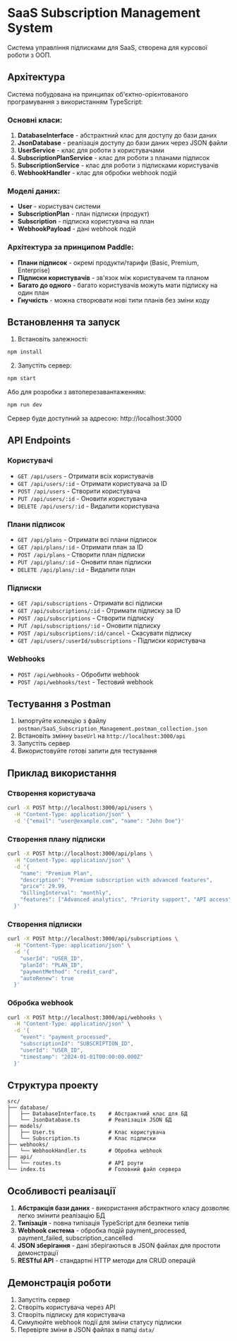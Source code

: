 # SaaS Subscription Management System

Система управління підписками для SaaS, створена для курсової роботи з ООП.

## Архітектура

Система побудована на принципах об'єктно-орієнтованого програмування з використанням TypeScript:

### Основні класи:

1. **DatabaseInterface<T>** - абстрактний клас для доступу до бази даних
2. **JsonDatabase<T>** - реалізація доступу до бази даних через JSON файли
3. **UserService** - клас для роботи з користувачами
4. **SubscriptionPlanService** - клас для роботи з планами підписок
5. **SubscriptionService** - клас для роботи з підписками користувачів
6. **WebhookHandler** - клас для обробки webhook подій

### Моделі даних:

- **User** - користувач системи
- **SubscriptionPlan** - план підписки (продукт)
- **Subscription** - підписка користувача на план
- **WebhookPayload** - дані webhook подій

### Архітектура за принципом Paddle:

- **Плани підписок** - окремі продукти/тарифи (Basic, Premium, Enterprise)
- **Підписки користувачів** - зв'язок між користувачем та планом
- **Багато до одного** - багато користувачів можуть мати підписку на один план
- **Гнучкість** - можна створювати нові типи планів без зміни коду

## Встановлення та запуск

1. Встановіть залежності:

```bash
npm install
```

2. Запустіть сервер:

```bash
npm start
```

Або для розробки з автоперезавантаженням:

```bash
npm run dev
```

Сервер буде доступний за адресою: http://localhost:3000

## API Endpoints

### Користувачі

- `GET /api/users` - Отримати всіх користувачів
- `GET /api/users/:id` - Отримати користувача за ID
- `POST /api/users` - Створити користувача
- `PUT /api/users/:id` - Оновити користувача
- `DELETE /api/users/:id` - Видалити користувача

### Плани підписок

- `GET /api/plans` - Отримати всі плани підписок
- `GET /api/plans/:id` - Отримати план за ID
- `POST /api/plans` - Створити план підписки
- `PUT /api/plans/:id` - Оновити план підписки
- `DELETE /api/plans/:id` - Видалити план

### Підписки

- `GET /api/subscriptions` - Отримати всі підписки
- `GET /api/subscriptions/:id` - Отримати підписку за ID
- `POST /api/subscriptions` - Створити підписку
- `PUT /api/subscriptions/:id` - Оновити підписку
- `POST /api/subscriptions/:id/cancel` - Скасувати підписку
- `GET /api/users/:userId/subscriptions` - Підписки користувача

### Webhooks

- `POST /api/webhooks` - Обробити webhook
- `POST /api/webhooks/test` - Тестовий webhook

## Тестування з Postman

1. Імпортуйте колекцію з файлу `postman/SaaS_Subscription_Management.postman_collection.json`
2. Встановіть змінну `baseUrl` на `http://localhost:3000/api`
3. Запустіть сервер
4. Використовуйте готові запити для тестування

## Приклад використання

### Створення користувача

```bash
curl -X POST http://localhost:3000/api/users \
  -H "Content-Type: application/json" \
  -d '{"email": "user@example.com", "name": "John Doe"}'
```

### Створення плану підписки

```bash
curl -X POST http://localhost:3000/api/plans \
  -H "Content-Type: application/json" \
  -d '{
    "name": "Premium Plan",
    "description": "Premium subscription with advanced features",
    "price": 29.99,
    "billingInterval": "monthly",
    "features": ["Advanced analytics", "Priority support", "API access"]
  }'
```

### Створення підписки

```bash
curl -X POST http://localhost:3000/api/subscriptions \
  -H "Content-Type: application/json" \
  -d '{
    "userId": "USER_ID",
    "planId": "PLAN_ID",
    "paymentMethod": "credit_card",
    "autoRenew": true
  }'
```

### Обробка webhook

```bash
curl -X POST http://localhost:3000/api/webhooks \
  -H "Content-Type: application/json" \
  -d '{
    "event": "payment_processed",
    "subscriptionId": "SUBSCRIPTION_ID",
    "userId": "USER_ID",
    "timestamp": "2024-01-01T00:00:00.000Z"
  }'
```

## Структура проекту

```
src/
├── database/
│   ├── DatabaseInterface.ts    # Абстрактний клас для БД
│   └── JsonDatabase.ts         # Реалізація JSON БД
├── models/
│   ├── User.ts                 # Клас користувача
│   └── Subscription.ts         # Клас підписки
├── webhooks/
│   └── WebhookHandler.ts       # Обробка webhook
├── api/
│   └── routes.ts               # API роути
└── index.ts                    # Головний файл сервера
```

## Особливості реалізації

1. **Абстракція бази даних** - використання абстрактного класу дозволяє легко змінити реалізацію БД
2. **Типізація** - повна типізація TypeScript для безпеки типів
3. **Webhook система** - обробка подій payment_processed, payment_failed, subscription_cancelled
4. **JSON зберігання** - дані зберігаються в JSON файлах для простоти демонстрації
5. **RESTful API** - стандартні HTTP методи для CRUD операцій

## Демонстрація роботи

1. Запустіть сервер
2. Створіть користувача через API
3. Створіть підписку для користувача
4. Симулюйте webhook події для зміни статусу підписки
5. Перевірте зміни в JSON файлах в папці `data/`
